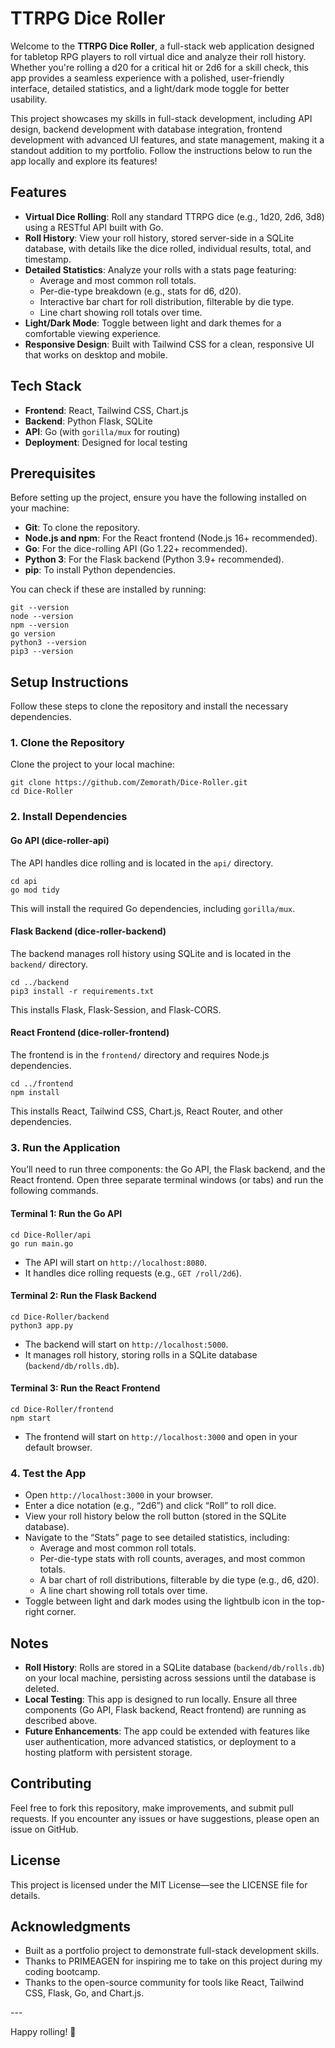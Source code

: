 <h1>TTRPG Dice Roller</h1>

<p>Welcome to the <strong>TTRPG Dice Roller</strong>, a full-stack web application designed for tabletop RPG players to roll virtual dice and analyze their roll history. Whether you're rolling a d20 for a critical hit or 2d6 for a skill check, this app provides a seamless experience with a polished, user-friendly interface, detailed statistics, and a light/dark mode toggle for better usability.</p>

<p>This project showcases my skills in full-stack development, including API design, backend development with database integration, frontend development with advanced UI features, and state management, making it a standout addition to my portfolio. Follow the instructions below to run the app locally and explore its features!</p>

<h2>Features</h2>

<ul>
    <li><strong>Virtual Dice Rolling</strong>: Roll any standard TTRPG dice (e.g., 1d20, 2d6, 3d8) using a RESTful API built with Go.</li>
    <li><strong>Roll History</strong>: View your roll history, stored server-side in a SQLite database, with details like the dice rolled, individual results, total, and timestamp.</li>
    <li><strong>Detailed Statistics</strong>: Analyze your rolls with a stats page featuring:
        <ul>
            <li>Average and most common roll totals.</li>
            <li>Per-die-type breakdown (e.g., stats for d6, d20).</li>
            <li>Interactive bar chart for roll distribution, filterable by die type.</li>
            <li>Line chart showing roll totals over time.</li>
        </ul>
    </li>
    <li><strong>Light/Dark Mode</strong>: Toggle between light and dark themes for a comfortable viewing experience.</li>
    <li><strong>Responsive Design</strong>: Built with Tailwind CSS for a clean, responsive UI that works on desktop and mobile.</li>
</ul>

<h2>Tech Stack</h2>

<ul>
    <li><strong>Frontend</strong>: React, Tailwind CSS, Chart.js</li>
    <li><strong>Backend</strong>: Python Flask, SQLite</li>
    <li><strong>API</strong>: Go (with <code>gorilla/mux</code> for routing)</li>
    <li><strong>Deployment</strong>: Designed for local testing</li>
</ul>

<h2>Prerequisites</h2>

<p>Before setting up the project, ensure you have the following installed on your machine:</p>

<ul>
    <li><strong>Git</strong>: To clone the repository.</li>
    <li><strong>Node.js and npm</strong>: For the React frontend (Node.js 16+ recommended).</li>
    <li><strong>Go</strong>: For the dice-rolling API (Go 1.22+ recommended).</li>
    <li><strong>Python 3</strong>: For the Flask backend (Python 3.9+ recommended).</li>
    <li><strong>pip</strong>: To install Python dependencies.</li>
</ul>

<p>You can check if these are installed by running:</p>

<pre><code>git --version
node --version
npm --version
go version
python3 --version
pip3 --version</code></pre>

<h2>Setup Instructions</h2>

<p>Follow these steps to clone the repository and install the necessary dependencies.</p>

<h3>1. Clone the Repository</h3>

<p>Clone the project to your local machine:</p>

<pre><code>git clone https://github.com/Zemorath/Dice-Roller.git
cd Dice-Roller</code></pre>

<h3>2. Install Dependencies</h3>

<h4>Go API (dice-roller-api)</h4>

<p>The API handles dice rolling and is located in the <code>api/</code> directory.</p>

<pre><code>cd api
go mod tidy</code></pre>

<p>This will install the required Go dependencies, including <code>gorilla/mux</code>.</p>

<h4>Flask Backend (dice-roller-backend)</h4>

<p>The backend manages roll history using SQLite and is located in the <code>backend/</code> directory.</p>

<pre><code>cd ../backend
pip3 install -r requirements.txt</code></pre>

<p>This installs Flask, Flask-Session, and Flask-CORS.</p>

<h4>React Frontend (dice-roller-frontend)</h4>

<p>The frontend is in the <code>frontend/</code> directory and requires Node.js dependencies.</p>

<pre><code>cd ../frontend
npm install</code></pre>

<p>This installs React, Tailwind CSS, Chart.js, React Router, and other dependencies.</p>

<h3>3. Run the Application</h3>

<p>You’ll need to run three components: the Go API, the Flask backend, and the React frontend. Open three separate terminal windows (or tabs) and run the following commands.</p>

<h4>Terminal 1: Run the Go API</h4>

<pre><code>cd Dice-Roller/api
go run main.go</code></pre>

<ul>
    <li>The API will start on <code>http://localhost:8080</code>.</li>
    <li>It handles dice rolling requests (e.g., <code>GET /roll/2d6</code>).</li>
</ul>

<h4>Terminal 2: Run the Flask Backend</h4>

<pre><code>cd Dice-Roller/backend
python3 app.py</code></pre>

<ul>
    <li>The backend will start on <code>http://localhost:5000</code>.</li>
    <li>It manages roll history, storing rolls in a SQLite database (<code>backend/db/rolls.db</code>).</li>
</ul>

<h4>Terminal 3: Run the React Frontend</h4>

<pre><code>cd Dice-Roller/frontend
npm start</code></pre>

<ul>
    <li>The frontend will start on <code>http://localhost:3000</code> and open in your default browser.</li>
</ul>

<h3>4. Test the App</h3>

<ul>
    <li>Open <code>http://localhost:3000</code> in your browser.</li>
    <li>Enter a dice notation (e.g., “2d6”) and click “Roll” to roll dice.</li>
    <li>View your roll history below the roll button (stored in the SQLite database).</li>
    <li>Navigate to the “Stats” page to see detailed statistics, including:
        <ul>
            <li>Average and most common roll totals.</li>
            <li>Per-die-type stats with roll counts, averages, and most common totals.</li>
            <li>A bar chart of roll distributions, filterable by die type (e.g., d6, d20).</li>
            <li>A line chart showing roll totals over time.</li>
        </ul>
    </li>
    <li>Toggle between light and dark modes using the lightbulb icon in the top-right corner.</li>
</ul>

<h2>Notes</h2>

<ul>
    <li><strong>Roll History</strong>: Rolls are stored in a SQLite database (<code>backend/db/rolls.db</code>) on your local machine, persisting across sessions until the database is deleted.</li>
    <li><strong>Local Testing</strong>: This app is designed to run locally. Ensure all three components (Go API, Flask backend, React frontend) are running as described above.</li>
    <li><strong>Future Enhancements</strong>: The app could be extended with features like user authentication, more advanced statistics, or deployment to a hosting platform with persistent storage.</li>
</ul>

<h2>Contributing</h2>

<p>Feel free to fork this repository, make improvements, and submit pull requests. If you encounter any issues or have suggestions, please open an issue on GitHub.</p>

<h2>License</h2>

<p>This project is licensed under the MIT License—see the LICENSE file for details.</p>

<h2>Acknowledgments</h2>

<ul>
    <li>Built as a portfolio project to demonstrate full-stack development skills.</li>
    <li>Thanks to PRIMEAGEN for inspiring me to take on this project during my coding bootcamp.</li>
    <li>Thanks to the open-source community for tools like React, Tailwind CSS, Flask, Go, and Chart.js.</li>
</ul>

<p>---</p>

<p>Happy rolling! 🎲</p>